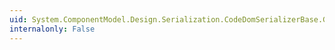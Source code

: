 ```yaml
---
uid: System.ComponentModel.Design.Serialization.CodeDomSerializerBase.GetReflectionTypeFromTypeHelper(System.ComponentModel.Design.Serialization.IDesignerSerializationManager,System.Type)
internalonly: False
---
```

